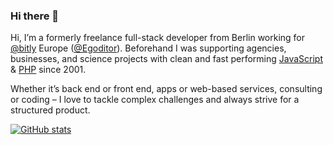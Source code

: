 ### Hi there 👋

Hi, I’m a formerly freelance full-stack developer from Berlin working for [@bitly](https://github.com/bitly) Europe ([@Egoditor](https://github.com/Egoditor)). Beforehand I was supporting agencies, businesses, and science projects with clean and fast performing [JavaScript](https://www.ephigenia.de/project/#JavaScript) & [PHP](https://www.ephigenia.de/project/#PHP) since 2001.

Whether it’s back end or front end, apps or web-based services, consulting or coding – I love to tackle complex challenges and always strive for a structured product.

[![GitHub stats](https://github-readme-stats.vercel.app/api?username=Ephigenia)](https://github.com/Ephigenia/github-readme-stats)